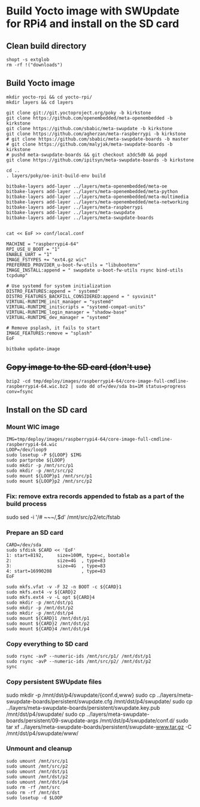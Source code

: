 # Build Yocto image with SWUpdate for RPi4 and install on the SD card


## Clean build directory 
```
shopt -s extglob
rm -rf !("downloads")
```

## Build Yocto image
```
mkdir yocto-rpi && cd yocto-rpi/
mkdir layers && cd layers

git clone git://git.yoctoproject.org/poky -b kirkstone
git clone https://github.com/openembedded/meta-openembedded -b kirkstone
git clone https://github.com/sbabic/meta-swupdate -b kirkstone
git clone https://github.com/agherzan/meta-raspberrypi -b kirkstone
# git clone https://github.com/sbabic/meta-swupdate-boards -b master
# git clone https://github.com/malyjak/meta-swupdate-boards -b kirkstone
# pushd meta-swupdate-boards && git checkout a3dc5d0 && popd
git clone https://github.com/ipitsyn/meta-swupdate-boards -b kirkstone

cd ..
. layers/poky/oe-init-build-env build

bitbake-layers add-layer ../layers/meta-openembedded/meta-oe
bitbake-layers add-layer ../layers/meta-openembedded/meta-python
bitbake-layers add-layer ../layers/meta-openembedded/meta-multimedia
bitbake-layers add-layer ../layers/meta-openembedded/meta-networking
bitbake-layers add-layer ../layers/meta-raspberrypi
bitbake-layers add-layer ../layers/meta-swupdate
bitbake-layers add-layer ../layers/meta-swupdate-boards


cat << EoF >> conf/local.conf

MACHINE = "raspberrypi4-64"
RPI_USE_U_BOOT = "1"
ENABLE_UART = "1"
IMAGE_FSTYPES += "ext4.gz wic"
PREFERRED_PROVIDER_u-boot-fw-utils = "libubootenv"
IMAGE_INSTALL:append = " swupdate u-boot-fw-utils rsync bind-utils tcpdump"

# Use systemd for system initialization
DISTRO_FEATURES:append = " systemd"
DISTRO_FEATURES_BACKFILL_CONSIDERED:append = " sysvinit"
VIRTUAL-RUNTIME_init_manager = "systemd"
VIRTUAL-RUNTIME_initscripts = "systemd-compat-units"
VIRTUAL-RUNTIME_login_manager = "shadow-base"
VIRTUAL-RUNTIME_dev_manager = "systemd"

# Remove psplash, it fails to start
IMAGE_FEATURES:remove = "splash"
EoF

bitbake update-image
```

## ~~Copy image to the SD card (don't use)~~
```
bzip2 -cd tmp/deploy/images/raspberrypi4-64/core-image-full-cmdline-raspberrypi4-64.wic.bz2 | sudo dd of=/dev/sda bs=1M status=progress conv=fsync
```


## Install on the SD card

### Mount WIC image
```
IMG=tmp/deploy/images/raspberrypi4-64/core-image-full-cmdline-raspberrypi4-64.wic
LOOP=/dev/loop9
sudo losetup -P ${LOOP} $IMG
sudo partprobe ${LOOP}
sudo mkdir -p /mnt/src/p1
sudo mkdir -p /mnt/src/p2
sudo mount ${LOOP}p1 /mnt/src/p1
sudo mount ${LOOP}p2 /mnt/src/p2
```

### Fix: remove extra records appended to fstab as a part of the build process
sudo sed -i '/# ~~~/,$d' /mnt/src/p2/etc/fstab

### Prepare an SD card
```
CARD=/dev/sda
sudo sfdisk $CARD << 'EoF'
1: start=8192,     size=100M, type=c, bootable
2:                 size=4G  , type=83
3:                 size=4G  , type=83
4: start=16990208           , type=83
EoF

sudo mkfs.vfat -v -F 32 -n BOOT -c ${CARD}1
sudo mkfs.ext4 -v ${CARD}2
sudo mkfs.ext4 -v -L opt ${CARD}4
sudo mkdir -p /mnt/dst/p1
sudo mkdir -p /mnt/dst/p2
sudo mkdir -p /mnt/dst/p4
sudo mount ${CARD}1 /mnt/dst/p1
sudo mount ${CARD}2 /mnt/dst/p2
sudo mount ${CARD}4 /mnt/dst/p4
```

### Copy everything to SD card
```
sudo rsync -avP --numeric-ids /mnt/src/p1/ /mnt/dst/p1
sudo rsync -avP --numeric-ids /mnt/src/p2/ /mnt/dst/p2
sync
```

### Copy persistent SWUpdate files
sudo mkdir -p /mnt/dst/p4/swupdate/{conf.d,www}
sudo cp ../layers/meta-swupdate-boards/persistent/swupdate.cfg /mnt/dst/p4/swupdate/
sudo cp ../layers/meta-swupdate-boards/persistent/swupdate.key.pub /mnt/dst/p4/swupdate/
sudo cp ../layers/meta-swupdate-boards/persistent/09-swupdate-args /mnt/dst/p4/swupdate/conf.d/
sudo tar xf ../layers/meta-swupdate-boards/persistent/swupdate-www.tar.gz -C /mnt/dst/p4/swupdate/www/


### Unmount and cleanup
```
sudo umount /mnt/src/p1
sudo umount /mnt/src/p2
sudo umount /mnt/dst/p1
sudo umount /mnt/dst/p2
sudo umount /mnt/dst/p4
sudo rm -rf /mnt/src
sudo rm -rf /mnt/dst
sudo losetup -d $LOOP
```